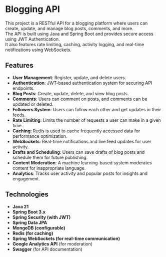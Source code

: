 # Blogging API

This project is a RESTful API for a blogging platform where users can create, update, and manage blog posts, comments, and more.  
The API is built using Java and Spring Boot and provides secure access using JWT Authentication.  
It also features rate limiting, caching, activity logging, and real-time notifications using WebSockets.

## Features

- **User Management**: Register, update, and delete users.
- **Authentication**: JWT-based authentication system for securing API endpoints.
- **Blog Posts**: Create, update, delete, and view blog posts.
- **Comments**: Users can comment on posts, and comments can be updated or deleted.
- **Followers System**: Users can follow each other and get updates in their feeds.
- **Rate Limiting**: Limits the number of requests a user can make in a given time.
- **Caching**: Redis is used to cache frequently accessed data for performance optimization.
- **WebSockets**: Real-time notifications and live feed updates for user activity.
- **Drafts and Scheduling**: Users can save drafts of blog posts and schedule them for future publishing.
- **Content Moderation**: A machine learning-based system moderates content for inappropriate language.
- **Analytics**: Tracks user activity and popular posts for insights and engagement.

## Technologies

- **Java 21**
- **Spring Boot 3.x**
- **Spring Security (with JWT)**
- **Spring Data JPA**
- **MongoDB (configurable)**
- **Redis (for caching)**
- **Spring WebSockets (for real-time communication)**
- **Google Analytics API** (for moderation)
- **Swagger** (for API documentation)

